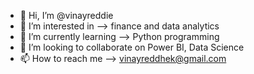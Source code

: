 - 👋 Hi, I’m @vinayreddie
- 👀 I’m interested in --> finance and data analytics
- 🌱 I’m currently learning --> Python programming
- 💞️ I’m looking to collaborate on Power BI, Data Science
- 📫 How to reach me --> vinayreddhek@gmail.com

